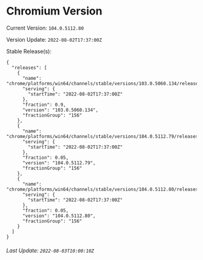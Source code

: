 # Chromium Version

Current Version: `104.0.5112.80`

Version Update: `2022-08-02T17:37:00Z`

Stable Release(s):
```
{
  "releases": [
    {
      "name": "chrome/platforms/win64/channels/stable/versions/103.0.5060.134/releases/1659461820",
      "serving": {
        "startTime": "2022-08-02T17:37:00Z"
      },
      "fraction": 0.9,
      "version": "103.0.5060.134",
      "fractionGroup": "156"
    },
    {
      "name": "chrome/platforms/win64/channels/stable/versions/104.0.5112.79/releases/1659461820",
      "serving": {
        "startTime": "2022-08-02T17:37:00Z"
      },
      "fraction": 0.05,
      "version": "104.0.5112.79",
      "fractionGroup": "156"
    },
    {
      "name": "chrome/platforms/win64/channels/stable/versions/104.0.5112.80/releases/1659461820",
      "serving": {
        "startTime": "2022-08-02T17:37:00Z"
      },
      "fraction": 0.05,
      "version": "104.0.5112.80",
      "fractionGroup": "156"
    }
  ]
}
```

###### Last Update: `2022-08-03T10:00:10Z`
